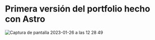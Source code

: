 # Primera versión del portfolio hecho con Astro

![Captura de pantalla 2023-01-26 a las 12 28 49](https://user-images.githubusercontent.com/55783396/219950621-a08d8a55-ba15-446f-8614-e3b2c737bdbb.png)
